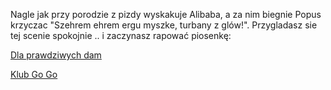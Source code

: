 Nagle jak przy porodzie z pizdy wyskakuje Alibaba, a za nim biegnie Popus krzyczac
"Szehrem ehrem ergu myszke, turbany z glów!". Przygladasz sie tej scenie spokojnie
.. i zaczynasz rapować piosenkę:

[Dla prawdziwych dam](damy.md)

[Klub Go Go](gogo.md)
